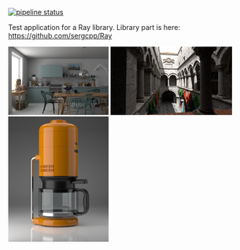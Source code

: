 [![pipeline status](https://gitlab.com/sergcpp/raydemo/badges/master/pipeline.svg)](https://gitlab.com/sergcpp/raydemo/commits/master)

Test application for a Ray library.
Library part is here: https://github.com/sergcpp/Ray

<div>
<div float="left" >
  <img src="ai043_01.png" width="40.45%" />
  <img src="sponza.png" width="49%" />
  <img src="coffee_maker.png" width="40.45%" />
</div>
</div>
